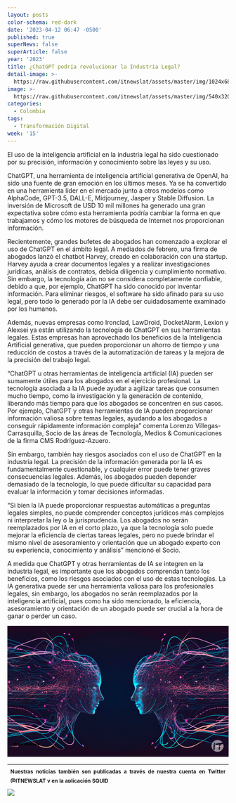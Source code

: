 ```yaml
---
layout: posts
color-schema: red-dark
date: '2023-04-12 06:47 -0500'
published: true
superNews: false
superArticle: false
year: '2023'
title: ¿ChatGPT podría revolucionar la Industria Legal?
detail-image: >-
  https://raw.githubusercontent.com/itnewslat/assets/master/img/1024x680/CHATGPT-G.jpg
image: >-
  https://raw.githubusercontent.com/itnewslat/assets/master/img/540x320/CHATGPT-P.jpg
categories:
  - Colombia
tags:
  - Transformación Digital
week: '15'
---
```

El uso de la inteligencia artificial en la industria legal ha sido cuestionado por su precisión, información y conocimiento sobre las leyes y su uso.
 
ChatGPT, una herramienta de inteligencia artificial generativa de OpenAI, ha sido una fuente de gran emoción en los últimos meses. Ya se ha convertido en una herramienta líder en el mercado junto a otros modelos como AlphaCode, GPT-3.5, DALL-E, Midjourney, Jasper y Stable Diffusion. La inversión de Microsoft de USD 10 mil millones ha generado una gran expectativa sobre cómo esta herramienta podría cambiar la forma en que trabajamos y cómo los motores de búsqueda de Internet nos proporcionan información.
 
Recientemente, grandes bufetes de abogados han comenzado a explorar el uso de ChatGPT en el ámbito legal. A mediados de febrero, una firma de abogados lanzó el chatbot Harvey, creado en colaboración con una startup. Harvey ayuda a crear documentos legales y a realizar investigaciones jurídicas, análisis de contratos, debida diligencia y cumplimiento normativo. Sin embargo, la tecnología aún no se considera completamente confiable, debido a que, por ejemplo, ChatGPT ha sido conocido por inventar información. Para eliminar riesgos, el software ha sido afinado para su uso legal, pero todo lo generado por la IA debe ser cuidadosamente examinado por los humanos.
 
Además, nuevas empresas como Ironclad, LawDroid, DocketAlarm, Lexion y Alexsei ya están utilizando la tecnología de ChatGPT en sus herramientas legales. Estas empresas han aprovechado los beneficios de la Inteligencia Artificial generativa, que pueden proporcionar un ahorro de tiempo y una reducción de costos a través de la automatización de tareas y la mejora de la precisión del trabajo legal.
 
“ChatGPT u otras herramientas de inteligencia artificial (IA) pueden ser sumamente útiles para los abogados en el ejercicio profesional. La tecnología asociada a la IA puede ayudar a agilizar tareas que consumen mucho tiempo, como la investigación y la generación de contenido, liberando más tiempo para que los abogados se concentren en sus casos. Por ejemplo, ChatGPT y otras herramientas de IA pueden proporcionar información valiosa sobre temas legales, ayudando a los abogados a conseguir rápidamente información compleja” comenta Lorenzo Villegas-Carrasquilla, Socio de las áreas de Tecnología, Medios & Comunicaciones de la firma CMS Rodríguez-Azuero.
 
Sin embargo, también hay riesgos asociados con el uso de ChatGPT en la industria legal. La precisión de la información generada por la IA es fundamentalmente cuestionable, y cualquier error puede tener graves consecuencias legales. Además, los abogados pueden depender demasiado de la tecnología, lo que puede dificultar su capacidad para evaluar la información y tomar decisiones informadas.
 
“Si bien la IA puede proporcionar respuestas automáticas a preguntas legales simples, no puede comprender conceptos jurídicos más complejos ni interpretar la ley o la jurisprudencia. Los abogados no serán reemplazados por IA en el corto plazo, ya que la tecnología solo puede mejorar la eficiencia de ciertas tareas legales, pero no puede brindar el mismo nivel de asesoramiento y orientación que un abogado experto con su experiencia, conocimiento y análisis” mencionó el Socio.
 
A medida que ChatGPT y otras herramientas de IA se integren en la industria legal, es importante que los abogados comprendan tanto los beneficios, como los riesgos asociados con el uso de estas tecnologías. La IA generativa puede ser una herramienta valiosa para los profesionales legales, sin embargo, los abogados no serán reemplazados por la inteligencia artificial, pues como ha sido mencionado, la eficiencia, asesoramiento y orientación de un abogado puede ser crucial a la hora de ganar o perder un caso.

![](https://raw.githubusercontent.com/itnewslat/assets/master/img/540x320/CHATGPT-P.jpg)

<table style="height: 42px;" width="569">
<tbody>
<tr>
<td style="text-align: justify;"><sub><strong>Nuestras noticias también son publicadas a través de nuestra cuenta en Twitter <a href="https://twitter.com/itnewslat?lang=es">@ITNEWSLAT</a> y en la aplicación <a href="https://squidapp.co/en/">SQUID</a></strong></sub></td>
</tr>
</tbody>
</table>
<img src="https://tracker.metricool.com/c3po.jpg?hash=56f88a41e39ab42c063cc51676587a04"/>